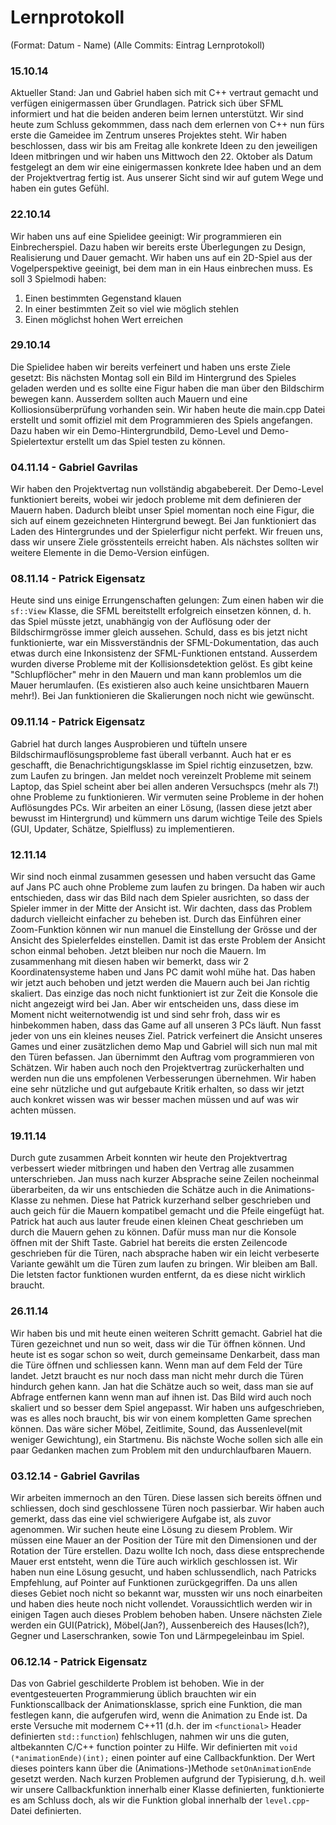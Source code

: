 ﻿# Lernprotokoll

(Format: Datum - Name)
(Alle Commits: Eintrag Lernprotokoll)

### 15.10.14

Aktueller Stand: Jan und Gabriel haben sich mit C++ vertraut gemacht und verfügen einigermassen über Grundlagen. 
Patrick sich über SFML informiert und hat die beiden anderen beim lernen unterstützt.
Wir sind heute zum Schluss gekommmen, dass nach dem erlernen von C++ nun fürs erste die Gameidee im Zentrum unseres Projektes steht. 
Wir haben beschlossen, dass wir bis am Freitag alle konkrete Ideen zu den jeweiligen Ideen mitbringen und 
wir haben uns Mittwoch den 22. Oktober als Datum festgelegt an dem wir eine einigermassen konkrete Idee haben und an dem der Projektvertrag fertig ist. 
Aus unserer Sicht sind wir auf gutem Wege und haben ein gutes Gefühl.

### 22.10.14

Wir haben uns auf eine Spielidee geeinigt: Wir programmieren ein Einbrecherspiel. Dazu haben wir bereits erste Überlegungen zu Design, Realisierung und Dauer gemacht. Wir haben uns auf ein 2D-Spiel aus der Vogelperspektive geeinigt, bei dem man in ein Haus einbrechen muss. Es soll 3 Spielmodi haben:
  1. Einen bestimmten Gegenstand klauen
  2. In einer bestimmten Zeit so viel wie möglich stehlen
  3. Einen möglichst hohen Wert erreichen

### 29.10.14

Die Spielidee haben wir bereits verfeinert und haben uns erste Ziele gesetzt: 
Bis nächsten Montag soll ein Bild im Hintergrund des Spieles geladen werden und es sollte eine Figur haben die man über den Bildschirm bewegen kann. 
Ausserdem sollten auch Mauern und eine Kolliosionsüberprüfung vorhanden sein. 
Wir haben heute die main.cpp Datei erstellt und somit offiziel mit dem Programmieren des Spiels angefangen. 
Dazu haben wir ein Demo-Hintergrundbild, Demo-Level und Demo-Spielertextur erstellt um das Spiel testen zu können.

### 04.11.14 - Gabriel Gavrilas

Wir haben den Projektvertag nun vollständig abgabebereit. 
Der Demo-Level funktioniert bereits, wobei wir jedoch probleme mit dem definieren der Mauern haben. 
Dadurch bleibt unser Spiel momentan noch eine Figur, die sich auf einem gezeichneten Hintergrund bewegt. 
Bei Jan funktioniert das Laden des Hintergrundes und der Spielerfigur nicht perfekt. 
Wir freuen uns, dass wir unsere Ziele grösstenteils erreicht haben. 
Als nächstes sollten wir weitere Elemente in die Demo-Version einfügen.

### 08.11.14 - Patrick Eigensatz

Heute sind uns einige Errungenschaften gelungen: Zum einen haben wir die `sf::View` Klasse, die SFML bereitstellt erfolgreich einsetzen können, d. h. das Spiel müsste jetzt,
unabhängig von der Auflösung oder der Bildschirmgrösse immer gleich aussehen. Schuld, dass es bis jetzt nicht funktionierte, war ein Missverständnis der SFML-Dokumentation,
das auch etwas durch eine Inkonsistenz der SFML-Funktionen entstand. Ausserdem wurden diverse Probleme mit der Kollisionsdetektion gelöst. Es gibt keine "Schlupflöcher" mehr
in den Mauern und man kann problemlos um die Mauer herumlaufen. (Es existieren also auch keine unsichtbaren Mauern mehr!). Bei Jan funktionieren die Skalierungen noch nicht wie gewünscht.


### 09.11.14 - Patrick Eigensatz

Gabriel hat durch langes Ausprobieren und tüfteln unsere Bildschirmauflösungsprobleme fast überall verbannt. 
Auch hat er es geschafft, die Benachrichtigungsklasse im Spiel richtig einzusetzen, bzw. zum Laufen zu bringen. 
Jan meldet noch vereinzelt Probleme mit seinem Laptop, das Spiel scheint aber bei allen anderen Versuchspcs (mehr als 7!)
ohne Probleme zu funktionieren. Wir vermuten seine Probleme in der hohen Auflösungdes PCs. Wir arbeiten an einer Lösung, (lassen diese jetzt aber bewusst im Hintergrund) und
kümmern uns darum wichtige Teile des Spiels (GUI, Updater, Schätze, Spielfluss) zu implementieren.

### 12.11.14

Wir sind noch einmal zusammen gesessen und haben versucht das Game auf Jans PC auch ohne Probleme zum laufen zu bringen. 
Da haben wir auch entschieden, dass wir das Bild nach dem Spieler ausrichten, so dass der Spieler immer in der Mitte der Ansicht ist. 
Wir dachten, dass das Problem dadurch vielleicht einfacher zu beheben ist. 
Durch das Einführen einer Zoom-Funktion können wir nun manuel die Einstellung der Grösse und der Ansicht des Spielerfeldes einstellen. 
Damit ist das erste Problem der Ansicht schon einmal behoben. Jetzt bleiben nur noch die Mauern. 
Im zusammenhang mit diesen haben wir bemerkt, dass wir 2 Koordinatensysteme haben und Jans PC damit wohl mühe hat. 
Das haben wir jetzt auch behoben und jetzt werden die Mauern auch bei Jan richtig skaliert. 
Das einzige das noch nicht funktioniert ist zur Zeit die Konsole die nicht angezeigt wird bei Jan. 
Aber wir entscheiden uns, dass diese im Moment nicht weiternotwendig ist und sind sehr froh, dass wir es hinbekommen haben, dass das Game auf all unseren 3 PCs läuft. 
Nun fasst jeder von uns ein kleines neuses Ziel. 
Patrick verfeinert die Ansicht unseres Games und einer zusätzlichen demo Map und Gabriel will sich nun mal mit den Türen befassen. 
Jan übernimmt den Auftrag vom programmieren von Schätzen.
Wir haben auch noch den Projektvertrag zurückerhalten und werden nun die uns empfolenen Verbesserungen übernehmen. 
Wir haben eine sehr nützliche und gut aufgebaute Kritik erhalten, so dass wir jetzt auch konkret wissen was wir besser machen müssen und auf was wir achten müssen.

### 19.11.14

Durch gute zusammen Arbeit konnten wir heute den Projektvertrag verbessert wieder mitbringen und haben den Vertrag alle zusammen unterschrieben. 
Jan muss nach kurzer Absprache seine Zeilen nocheinmal überarbeiten, da wir uns entschieden die Schätze auch in die Animations-Klasse zu nehmen. 
Diese hat Patrick kurzerhand selber geschrieben und auch geich für die Mauern kompatibel gemacht und die Pfeile eingefügt hat. 
Patrick hat auch aus lauter freude einen kleinen Cheat geschrieben um durch die Mauern gehen zu können. 
Dafür muss man nur die Konsole öffnen mit der Shift Taste. 
Gabriel hat bereits die ersten Zeilencode geschrieben für die Türen, nach absprache haben wir ein leicht verbeserte Variante gewählt um die Türen zum laufen zu bringen. 
Wir bleiben am Ball. Die letsten factor funktionen wurden entfernt, da es diese nicht wirklich braucht.

### 26.11.14

Wir haben bis und mit heute einen weiteren Schritt gemacht. Gabriel hat die Türen gezeichnet und nun so weit, dass wir die Tür öffnen können. 
Und heute ist es sogar schon so weit, durch gemeinsame Denkarbeit, dass man die Türe öffnen und schliessen kann. 
Wenn man auf dem Feld der Türe landet. Jetzt braucht es nur noch dass man nicht mehr durch die Türen hindurch gehen kann. 
Jan hat die Schätze auch so weit, dass man sie auf Abfrage entfernen kann wenn man auf ihnen ist. 
Das Bild wird auch noch skaliert und so besser dem Spiel angepasst. 
Wir haben uns aufgeschrieben, was es alles noch braucht, bis wir von einem kompletten Game sprechen können. 
Das wäre sicher Möbel, Zeitlimite, Sound, das Aussenlevel(mit weniger Gewichtung), ein Startmenu. 
Bis nächste Woche sollen sich alle ein paar Gedanken machen zum Problem  mit den undurchlaufbaren Mauern.

### 03.12.14 - Gabriel Gavrilas

Wir arbeiten immernoch an den Türen. Diese lassen sich bereits öffnen und schliessen, doch sind geschlossene Türen noch passierbar. 
Wir haben auch gemerkt, dass das eine viel schwierigere Aufgabe ist, als zuvor agenommen. Wir suchen heute eine Lösung zu diesem Problem.
Wir müssen eine Mauer an der Position der Türe mit den Dimensionen und der Rotation der Türe erstellen.
Dazu wollte Ich noch, dass diese entsprechende Mauer erst entsteht, wenn die Türe auch wirklich geschlossen ist.
Wir haben nun eine Lösung gesucht, und haben schlussendlich, nach Patricks Empfehlung, auf Pointer auf Funktionen zurückgegriffen.
Da uns allen dieses Gebiet noch nicht so bekannt war, mussten wir uns noch einarbeiten und haben dies heute noch nicht vollendet.
Voraussichtlich werden wir in einigen Tagen auch dieses Problem behoben haben.
Unsere nächsten Ziele werden ein GUI(Patrick), Möbel(Jan?), Aussenbereich des Hauses(Ich?), Gegner und Laserschranken, sowie Ton und Lärmpegeleinbau im Spiel.

### 06.12.14 - Patrick Eigensatz

Das von Gabriel geschilderte Problem ist behoben. Wie in der eventgesteuerten Programmierung üblich brauchten wir 
ein Funktionscallback der Animationsklasse, sprich eine Funktion, die man festlegen kann, die aufgerufen wird, wenn
die Animation zu Ende ist. Da erste Versuche mit modernem C++11 (d.h. der im `<functional>` Header definierten `std::function`) fehlschlugen, nahmen
wir uns die guten, altbekannten C/C++ function pointer zu Hilfe. Wir definierten mit `void (*animationEnde)(int);` einen
pointer auf eine Callbackfunktion. Der Wert dieses pointers kann über die (Animations-)Methode `setOnAnimationEnde` gesetzt werden.
Nach kurzen Problemen aufgrund der Typisierung, d.h. weil wir unsere Callbackfunktion innerhalb einer Klasse definierten,
funktionierte es am Schluss doch, als wir die Funktion global innerhalb der `level.cpp`-Datei definierten. 

